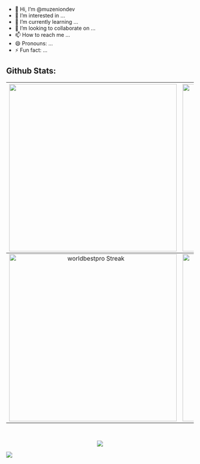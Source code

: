 - 👋 Hi, I’m @muzeniondev
- 👀 I’m interested in ...
- 🌱 I’m currently learning ...
- 💞️ I’m looking to collaborate on ...
- 📫 How to reach me ...
- 😄 Pronouns: ...
- ⚡ Fun fact: ...

## Github Stats:

| <img width="450em" src="https://github-profile-trophy.vercel.app/?username=worldbestpro&theme=onestar&row=2&column=4&margin-w=10&margin-h=15&no-bg=true)](https://github.com/ryo-ma/github-profile-trophy"> | <img  width="450em" src="https://github-readme-stats.vercel.app/api/top-langs?username=worldbestpro&show_icons=true&locale=en&layout=compact&theme=vue-dark" alt="World Best Developer's Most used lang" /> |
| :-----------------------------------------------------------------------------------------------------------------------------------------------------------------------------------------------------: | :--------------------------------------------------------------------------------------------------------------------------------------------------------------------------------------: |
|                                           <img  width="450em"   src="https://streak-stats.demolab.com?user=worldbestpro&theme=vue-dark" alt="worldbestpro Streak" />                                           |  <img width="450em" align="center" alt="worldbestpro's Github stats"  src="https://github-readme-stats.vercel.app/api?username=worldbestpro&show_icons=true&count_private=true&theme=vue-dark" />   |

<br/>
<p align="center"> <img src="https://quotes-github-readme.vercel.app/api?type=horizontal&theme=dark&quote=To%20know,%20is%20to%20know%20that%20you%20know%20nothing.%20Nothing%20but%20the%20art%20of%20self-ignorance.&author=He%20who%20embraced%20his%20own%20ignorance" /> </p>

<img src="https://komarev.com/ghpvc/?username=worldbestpro" />

<!---
muzeniondev/muzeniondev is a ✨ special ✨ repository because its `README.md` (this file) appears on your GitHub profile.
You can click the Preview link to take a look at your changes.
--->
